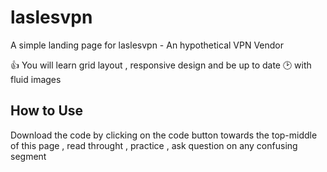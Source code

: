 # laslesvpn
A simple landing page for laslesvpn -  An hypothetical VPN Vendor

👍 You will learn grid layout , responsive design and be up to date 🕑 with fluid images 

## How to Use 

Download the code by clicking on the code button towards the top-middle of this page , read throught , practice , ask question on any confusing segment
